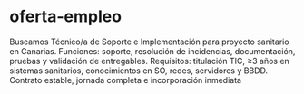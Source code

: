 # oferta-empleo
Buscamos Técnico/a de Soporte e Implementación para proyecto sanitario en Canarias. Funciones: soporte, resolución de incidencias, documentación, pruebas y validación de entregables. Requisitos: titulación TIC, ≥3 años en sistemas sanitarios, conocimientos en SO, redes, servidores y BBDD. Contrato estable, jornada completa e incorporación inmediata
